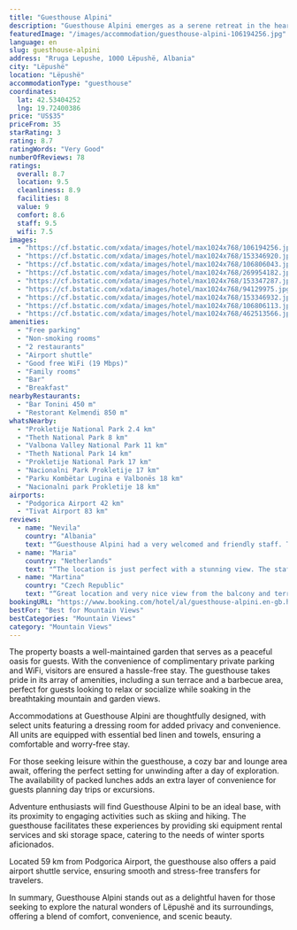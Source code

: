 ```yaml
---
title: "Guesthouse Alpini"
description: "Guesthouse Alpini emerges as a serene retreat in the heart of Lëpushë, situated within the picturesque Shkoder County."
featuredImage: "/images/accommodation/guesthouse-alpini-106194256.jpg"
language: en
slug: guesthouse-alpini
address: "Rruga Lepushe, 1000 Lëpushë, Albania"
city: "Lëpushë"
location: "Lëpushë"
accommodationType: "guesthouse"
coordinates:
  lat: 42.53404252
  lng: 19.72400386
price: "US$35"
priceFrom: 35
starRating: 3
rating: 8.7
ratingWords: "Very Good"
numberOfReviews: 78
ratings:
  overall: 8.7
  location: 9.5
  cleanliness: 8.9
  facilities: 8
  value: 9
  comfort: 8.6
  staff: 9.5
  wifi: 7.5
images:
  - "https://cf.bstatic.com/xdata/images/hotel/max1024x768/106194256.jpg?k=15a4398208fa6bf3715436e9cefcb9bb8c34b2104585028830ac9919ffa1cd54&o=&hp=1"
  - "https://cf.bstatic.com/xdata/images/hotel/max1024x768/153346920.jpg?k=6b5debe5063735b0d065300781236b8b868ca61a97a7e7596a0f36f507b3d8da&o=&hp=1"
  - "https://cf.bstatic.com/xdata/images/hotel/max1024x768/106806043.jpg?k=da1e8ddccebdcb23fcf923413e30c4772664a60455740c5718d10e1fa9913e5e&o=&hp=1"
  - "https://cf.bstatic.com/xdata/images/hotel/max1024x768/269954182.jpg?k=baaf11684ee6ad7c7ae771c7aef9cf10fa4cf0d3c39bde6964429320b6382246&o=&hp=1"
  - "https://cf.bstatic.com/xdata/images/hotel/max1024x768/153347287.jpg?k=0a18a0cab4061de5bdedda165fa69d79bc509849a7e189061fb1a0432d26c454&o=&hp=1"
  - "https://cf.bstatic.com/xdata/images/hotel/max1024x768/94129975.jpg?k=84010335ab6e2cc0f8e0f068d6a0a59a6e7e9752f10d3bb231daf6455721dbb6&o=&hp=1"
  - "https://cf.bstatic.com/xdata/images/hotel/max1024x768/153346932.jpg?k=3e7061f52f160c51cc9d73f4eb6fcbb53ecfae546fc4d7ae5fde04e80d663fe3&o=&hp=1"
  - "https://cf.bstatic.com/xdata/images/hotel/max1024x768/106806113.jpg?k=8d75c5d09e53c2358fb3e70c6f7364eb003dae381adda5559a7cd2b85ca39b35&o=&hp=1"
  - "https://cf.bstatic.com/xdata/images/hotel/max1024x768/462513566.jpg?k=076ca5ae0cddb2db46b38286823a771ace43ca8e3f3c3b41562b1e6d8e48fd47&o=&hp=1"
amenities:
  - "Free parking"
  - "Non-smoking rooms"
  - "2 restaurants"
  - "Airport shuttle"
  - "Good free WiFi (19 Mbps)"
  - "Family rooms"
  - "Bar"
  - "Breakfast"
nearbyRestaurants:
  - "Bar Tonini 450 m"
  - "Restorant Kelmendi 850 m"
whatsNearby:
  - "Prokletije National Park 2.4 km"
  - "Theth National Park 8 km"
  - "Valbona Valley National Park 11 km"
  - "Theth National Park 14 km"
  - "Prokletije National Park 17 km"
  - "Nacionalni Park Prokletije 17 km"
  - "Parku Kombëtar Lugina e Valbonës 18 km"
  - "Nacionalni park Prokletije 18 km"
airports:
  - "Podgorica Airport 42 km"
  - "Tivat Airport 83 km"
reviews:
  - name: "Nevila"
    country: "Albania"
    text: "“Guesthouse Alpini had a very welcomed and friendly staff. They helped us with everything we needed. Breakfast lunch and dinner there was amazing we enjoyed so much and had fun a lot. Thank you so much !”"
  - name: "Maria"
    country: "Netherlands"
    text: "“The location is just perfect with a stunning view. The staff is very friendly and the home cooked meals phantastic.”"
  - name: "Martina"
    country: "Czech Republic"
    text: "“Great location and very nice view from the balcony and terrace, delicious breakfast!”"
bookingURL: "https://www.booking.com/hotel/al/guesthouse-alpini.en-gb.html?aid=8035640"
bestFor: "Best for Mountain Views"
bestCategories: "Mountain Views"
category: "Mountain Views"
---
```


The property boasts a well-maintained garden that serves as a peaceful oasis for guests. With the convenience of complimentary private parking and WiFi, visitors are ensured a hassle-free stay. The guesthouse takes pride in its array of amenities, including a sun terrace and a barbecue area, perfect for guests looking to relax or socialize while soaking in the breathtaking mountain and garden views.

Accommodations at Guesthouse Alpini are thoughtfully designed, with select units featuring a dressing room for added privacy and convenience. All units are equipped with essential bed linen and towels, ensuring a comfortable and worry-free stay.

For those seeking leisure within the guesthouse, a cozy bar and lounge area await, offering the perfect setting for unwinding after a day of exploration. The availability of packed lunches adds an extra layer of convenience for guests planning day trips or excursions.

Adventure enthusiasts will find Guesthouse Alpini to be an ideal base, with its proximity to engaging activities such as skiing and hiking. The guesthouse facilitates these experiences by providing ski equipment rental services and ski storage space, catering to the needs of winter sports aficionados.

Located 59 km from Podgorica Airport, the guesthouse also offers a paid airport shuttle service, ensuring smooth and stress-free transfers for travelers.

In summary, Guesthouse Alpini stands out as a delightful haven for those seeking to explore the natural wonders of Lëpushë and its surroundings, offering a blend of comfort, convenience, and scenic beauty.